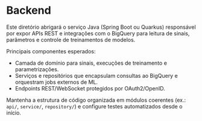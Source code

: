 # Backend

Este diretório abrigará o serviço Java (Spring Boot ou Quarkus) responsável por expor APIs REST e integrações com o BigQuery para leitura de sinais, parâmetros e controle de treinamentos de modelos.

Principais componentes esperados:
- Camada de domínio para sinais, execuções de treinamento e parametrizações.
- Serviços e repositórios que encapsulam consultas ao BigQuery e orquestram jobs externos de ML.
- Endpoints REST/WebSocket protegidos por OAuth2/OpenID.

Mantenha a estrutura de código organizada em módulos coerentes (ex.: `api/`, `service/`, `repository/`) e configure testes automatizados desde o início.
